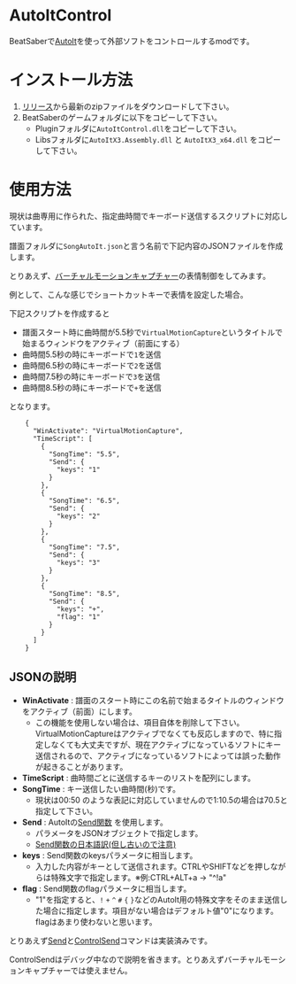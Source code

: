 # AutoItControl
BeatSaberで[AutoIt](https://www.autoitscript.com/site/autoit/)を使って外部ソフトをコントロールするmodです。

# インストール方法
1. [リリース](https://github.com/rynan4818/AutoItControl/releases)から最新のzipファイルをダウンロードして下さい。
2. BeatSaberのゲームフォルダに以下をコピーして下さい。
    - Pluginフォルダに`AutoItControl.dll`をコピーして下さい。
    - Libsフォルダに`AutoItX3.Assembly.dll` と `AutoItX3_x64.dll` をコピーして下さい。

# 使用方法
現状は曲専用に作られた、指定曲時間でキーボード送信するスクリプトに対応しています。

譜面フォルダに`SongAutoIt.json`と言う名前で下記内容のJSONファイルを作成します。

とりあえず、[バーチャルモーションキャプチャー](https://vmc.info/)の表情制御をしてみます。

例として、こんな感じでショートカットキーで表情を設定した場合。



下記スクリプトを作成すると
- 譜面スタート時に曲時間が5.5秒で`VirtualMotionCapture`というタイトルで始まるウィンドウをアクティブ（前面にする）
- 曲時間5.5秒の時にキーボードで`1`を送信
- 曲時間6.5秒の時にキーボードで`2`を送信
- 曲時間7.5秒の時にキーボードで`3`を送信
- 曲時間8.5秒の時にキーボードで`+`を送信

となります。

		{
		  "WinActivate": "VirtualMotionCapture",
		  "TimeScript": [
		    {
		      "SongTime": "5.5",
		      "Send": {
		        "keys": "1"
		      }
		    },
		    {
		      "SongTime": "6.5",
		      "Send": {
		        "keys": "2"
		      }
		    },
		    {
		      "SongTime": "7.5",
		      "Send": {
		        "keys": "3"
		      }
		    },
		    {
		      "SongTime": "8.5",
		      "Send": {
		        "keys": "+",
		        "flag": "1"
		      }
		    }
		  ]
		}

## JSONの説明

- **WinActivate** : 譜面のスタート時にこの名前で始まるタイトルのウィンドウをアクティブ（前面）にします。
    - この機能を使用しない場合は、項目自体を削除して下さい。VirtualMotionCaptureはアクティブでなくても反応しますので、特に指定しなくても大丈夫ですが、現在アクティブになっているソフトにキー送信されるので、アクティブになっているソフトによっては誤った動作が起きることがあります。
- **TimeScript** : 曲時間ごとに送信するキーのリストを配列にします。
- **SongTime** : キー送信したい曲時間(秒)です。
    - 現状は00:50 のような表記に対応していませんので1:10.5の場合は70.5と指定して下さい。
- **Send** : AutoItの[Send関数](https://www.autoitscript.com/autoit3/docs/functions/Send.htm) を使用します。
    - パラメータをJSONオブジェクトで指定します。
    - [Send関数の日本語訳(但し古いので注意)](https://open-shelf.appspot.com/AutoIt3.3.6.1j/html/functions/Send.htm)
- **keys** : Send関数のkeysパラメータに相当します。
    - 入力した内容がキーとして送信されます。CTRLやSHIFTなどを押しながらは特殊文字で指定します。※例:CTRL+ALT+a → "^!a"
- **flag** : Send関数のflagパラメータに相当します。
    - "1"を指定すると、`!` `+` `^` `#` `{` `}`などのAutoIt用の特殊文字をそのまま送信した場合に指定します。項目がない場合はデフォルト値"0"になります。flagはあまり使わないと思います。


とりあえず[Send](https://www.autoitscript.com/autoit3/docs/functions/Send.htm)と[ControlSend](https://www.autoitscript.com/autoit3/docs/functions/ControlSend.htm)コマンドは実装済みです。

ControlSendはデバッグ中なので説明を省きます。とりあえずバーチャルモーションキャプチャーでは使えません。

